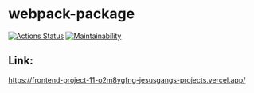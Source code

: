 # webpack-package
[![Actions Status](https://github.com/JesusGanG/frontend-project-11/actions/workflows/hexlet-check.yml/badge.svg)](https://github.com/JesusGanG/frontend-project-11/actions)
[![Maintainability](https://api.codeclimate.com/v1/badges/3c9a4f47edb4d16bb744/maintainability)](https://codeclimate.com/github/JesusGanG/frontend-project-11)
## Link:
https://frontend-project-11-o2m8ygfng-jesusgangs-projects.vercel.app/
